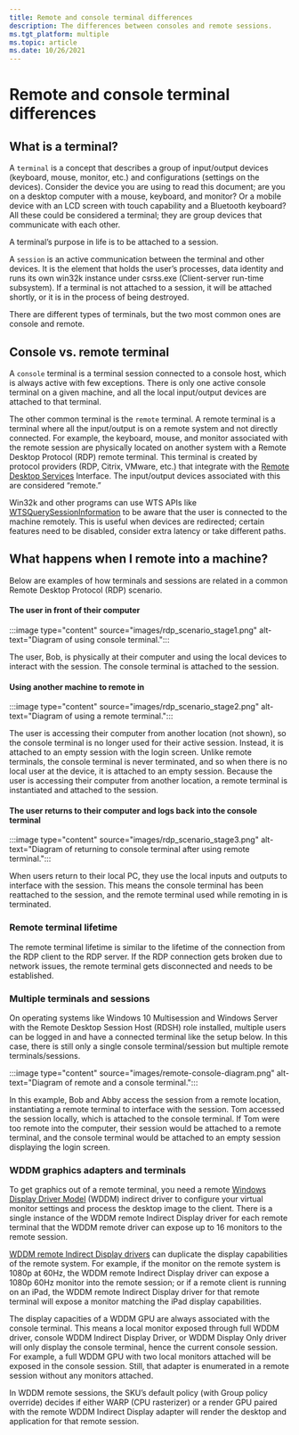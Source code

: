 ```yaml
---
title: Remote and console terminal differences
description: The differences between consoles and remote sessions.
ms.tgt_platform: multiple
ms.topic: article
ms.date: 10/26/2021
---
```


# Remote and console terminal differences

## What is a terminal?

A `terminal` is a concept that describes a group of input/output devices (keyboard, mouse, monitor, etc.) and configurations (settings on the devices). Consider the device you are using to read this document; are you on a desktop computer with a mouse, keyboard, and monitor? Or a mobile device with an LCD screen with touch capability and a Bluetooth keyboard? All these could be considered a terminal; they are group devices that communicate with each other.

A terminal’s purpose in life is to be attached to a session.

A `session` is an active communication between the terminal and other devices. It is the element that holds the user’s processes, data identity and runs its own win32k instance under csrss.exe (Client-server run-time subsystem).  If a terminal is not attached to a session, it will be attached shortly, or it is in the process of being destroyed.

There are different types of terminals, but the two most common ones are console and remote.

## Console vs. remote terminal

A `console` terminal is a terminal session connected to a console host, which is always active with few exceptions. There is only one active console terminal on a given machine, and all the local input/output devices are attached to that terminal.

The other common terminal is the `remote` terminal. A remote terminal is a terminal where all the input/output is on a remote system and not directly connected. For example, the keyboard, mouse, and monitor associated with the remote session are physically located on another system with a Remote Desktop Protocol (RDP) remote terminal. This terminal is created by protocol providers (RDP, Citrix, VMware, etc.) that integrate with the [Remote Desktop Services](/windows/win32/api/wtsprotocol/nf-wtsprotocol-iwrdsprotocolconnection-getusercredentials) Interface. The input/output devices associated with this are considered “remote.”

Win32k and other programs can use WTS APIs like [WTSQuerySessionInformation](/windows/win32/api/wtsapi32/nf-wtsapi32-wtsquerysessioninformationa) to be aware that the user is connected to the machine remotely. This is useful when devices are redirected; certain features need to be disabled, consider extra latency or take different paths.

## What happens when I remote into a machine?

Below are examples of how terminals and sessions are related in a common Remote Desktop Protocol (RDP) scenario.

#### The user in front of their computer

:::image type="content" source="images/rdp_scenario_stage1.png" alt-text="Diagram of using console terminal.":::

The user, Bob, is physically at their computer and using the local devices to interact with the session. The console terminal is attached to the session.

#### Using another machine to remote in

:::image type="content" source="images/rdp_scenario_stage2.png" alt-text="Diagram of using a remote terminal.":::

The user is accessing their computer from another location (not shown), so the console terminal is no longer used for their active session. Instead, it is attached to an empty session with the login screen. Unlike remote terminals, the console terminal is never terminated, and so when there is no local user at the device, it is attached to an empty session.
Because the user is accessing their computer from another location, a remote terminal is instantiated and attached to the session.

#### The user returns to their computer and logs back into the console terminal

:::image type="content" source="images/rdp_scenario_stage3.png" alt-text="Diagram of returning to console terminal after using remote terminal.":::

When users return to their local PC, they use the local inputs and outputs to interface with the session. This means the console terminal has been reattached to the session, and the remote terminal used while remoting in is terminated.

### Remote terminal lifetime

The remote terminal lifetime is similar to the lifetime of the connection from the RDP client to the RDP server. If the RDP connection gets broken due to network issues, the remote terminal gets disconnected and needs to be established.

### Multiple terminals and sessions

On operating systems like Windows 10 Multisession and Windows Server with the Remote Desktop Session Host (RDSH) role installed, multiple users can be logged in and have a connected terminal like the setup below. In this case, there is still only a single console terminal/session but multiple remote terminals/sessions.

:::image type="content" source="images/remote-console-diagram.png" alt-text="Diagram of remote and a console terminal.":::

In this example, Bob and Abby access the session from a remote location, instantiating a remote terminal to interface with the session. Tom accessed the session locally, which is attached to the console terminal. If Tom were too remote into the computer, their session would be attached to a remote terminal, and the console terminal would be attached to an empty session displaying the login screen.

### WDDM graphics adapters and terminals

To get graphics out of a remote terminal, you need a remote [Windows Display Driver Model](/windows-hardware/drivers/display/windows-vista-display-driver-model-design-guide) (WDDM) indirect driver to configure your virtual monitor settings and process the desktop image to the client. There is a single instance of the WDDM remote Indirect Display driver for each remote terminal that the WDDM remote driver can expose up to 16 monitors to the remote session.

[WDDM remote Indirect Display drivers](/windows-hardware/drivers/display/indirect-display-driver-model-overview) can duplicate the display capabilities of the remote system. For example, if the monitor on the remote system is 1080p at 60Hz, the WDDM remote Indirect Display driver can expose a 1080p 60Hz monitor into the remote session; or if a remote client is running on an iPad, the WDDM remote Indirect Display driver for that remote terminal will expose a monitor matching the iPad display capabilities.

The display capacities of a WDDM GPU are always associated with the console terminal. This means a local monitor exposed through full WDDM driver, console WDDM Indirect Display Driver, or WDDM Display Only driver will only display the console terminal, hence the current console session. For example, a full WDDM GPU with two local monitors attached will be exposed in the console session. Still, that adapter is enumerated in a remote session without any monitors attached.

In WDDM remote sessions, the SKU’s default policy (with Group policy override) decides if either WARP (CPU rasterizer) or a render GPU paired with the remote WDDM Indirect Display adapter will render the desktop and application for that remote session.